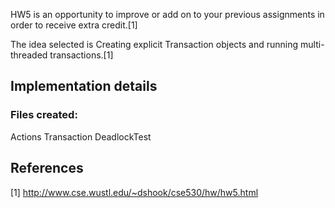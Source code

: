 HW5 is an opportunity to improve or add on to your previous assignments in order to receive extra credit.[1]

The idea selected is Creating explicit Transaction objects and running multi-threaded transactions.[1]


## Implementation details

### Files created:
Actions
Transaction
DeadlockTest


## References

[1] http://www.cse.wustl.edu/~dshook/cse530/hw/hw5.html

